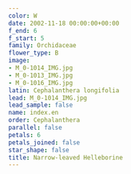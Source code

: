 ```yaml
---
color: W
date: 2002-11-18 00:00:00+00:00
f_end: 6
f_start: 5
family: Orchidaceae
flower_type: B
image:
- M_0-1014_IMG.jpg
- M_0-1013_IMG.jpg
- M_0-1016_IMG.jpg
latin: Cephalanthera longifolia
lead: M_0-1014_IMG.jpg
lead_sample: false
name: index.en
order: Cephalanthera
parallel: false
petals: 6
petals_joined: false
star_shape: false
title: Narrow-leaved Helleborine
---
```

